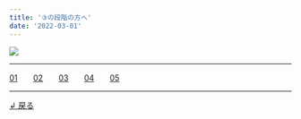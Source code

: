```yaml
---
title: '③の段階の方へ'
date: '2022-03-01'
---
```

![](/images/03_.jpg)
***
[01](/posts/3-01)　　[02](/posts/3-02)　　[03](/posts/3-03)　　[04](/posts/3-04)　　[05](/posts/3-05)
***
[ ↲ 戻る ](https://01234567890.thebase.in/about)

